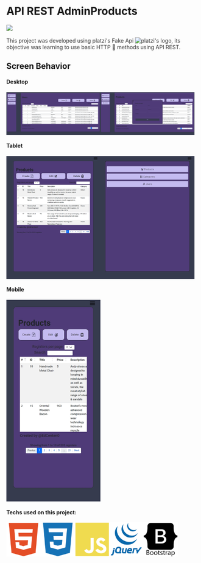 <div>
    <h1>API REST AdminProducts</h1> 
    <p align="left">
        <img src="https://img.shields.io/badge/STATUS-FINISHED%20-blue">
    </p>
    <p style="color:#353535">This project was developed using platzi's Fake Api <img src="https://yt3.googleusercontent.com/rwU607PYF9jK9QL2I85SdfCLVZJGGsxWukuF_LxD0PepnqEIrFVg3W85FOVPDmWdMN1SxyJ7Xi8=s900-c-k-c0x00ffffff-no-rj" alt="platzi's logo" style="width:20px;"/>, its objective was learning to use basic HTTP 📨 methods using API REST.</p>
</div>

<div style="">
    <h2>Screen Behavior</h2>
    <h4>Desktop</h4>
    <div style="display:flex; flex-direction:row; width:100%;">
        <img style="width:49%;" src="https://github.com/EdCenten0/Imgs/blob/master/AdminProducts/Desktop1.png" alt="desktop"/>
        <img style="width:49%;" src="https://github.com/EdCenten0/Imgs/blob/master/AdminProducts/Desktop2.png" alt="desktop"/>
    </div>
    <h4>Tablet</h4>
    <div style="display:flex; flex-direction:row; width:100%;">
        <img style="width:49%;" src="https://github.com/EdCenten0/Imgs/blob/master/AdminProducts/Tablet1.jpeg" alt="Tablet"/>
        <img style="width:49%;" src="https://github.com/EdCenten0/Imgs/blob/master/AdminProducts/Tablet2.jpeg" alt="Tablet"/>
    </div>
    <h4>Mobile</h4>
    <div style="display:flex; flex-direction:row; width:100%;">
        <img style="width:49%;" src="https://github.com/EdCenten0/Imgs/blob/master/AdminProducts/Mobile1.jpeg" alt="Mobile"/>
    </div>
</div>
<div>
  <h4>Techs used on this project:</h4>
    <div style="display:flex; flex-direction:row; width:100%;">
        <img src="https://github.com/devicons/devicon/blob/master/icons/html5/html5-plain.svg" alt="HTML5" width="90px"/>
        <img src="https://github.com/devicons/devicon/blob/master/icons/css3/css3-plain.svg" alt="CSS3" width="90px"/>
        <img src="https://github.com/devicons/devicon/blob/master/icons/javascript/javascript-plain.svg" alt="Javascript" width="90px"/>
        <img src="https://github.com/devicons/devicon/blob/master/icons/jquery/jquery-plain-wordmark.svg" alt="JQuery" width="90px"/>
        <img src="https://github.com/devicons/devicon/blob/master/icons/bootstrap/bootstrap-plain-wordmark.svg" alt="Boostrap" width="90px"/>
    </div>
</div>
